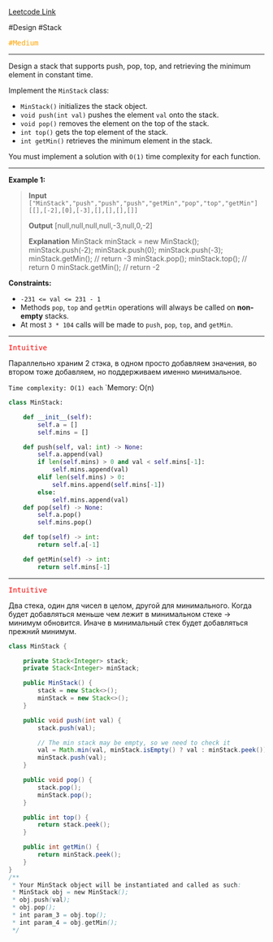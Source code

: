 [Leetcode Link](https://leetcode.com/problems/min-stack/)

#Design #Stack

<kbd><span style="color:orange;">#Medium</span> </kbd>

---
Design a stack that supports push, pop, top, and retrieving the minimum element in constant time.

Implement the `MinStack` class:

- `MinStack()` initializes the stack object.
- `void push(int val)` pushes the element `val` onto the stack.
- `void pop()` removes the element on the top of the stack.
- `int top()` gets the top element of the stack.
- `int getMin()` retrieves the minimum element in the stack.

You must implement a solution with `O(1)` time complexity for each function.

---

**Example 1:**

>**Input**
`["MinStack","push","push","push","getMin","pop","top","getMin"]`
`[[],[-2],[0],[-3],[],[],[],[]]`
>
>**Output**
>[null,null,null,null,-3,null,0,-2]
>
>**Explanation**
>MinStack minStack = new MinStack();
>minStack.push(-2);
>minStack.push(0);
>minStack.push(-3);
>minStack.getMin(); // return -3
>minStack.pop();
>minStack.top();    // return 0
>minStack.getMin(); // return -2

**Constraints:**

- `-231 <= val <= 231 - 1`
- Methods `pop`, `top` and `getMin` operations will always be called on **non-empty** stacks.
- At most `3 * 104` calls will be made to `push`, `pop`, `top`, and `getMin`.

---
<kbd><span style="color:red;"> Intuitive</span></kbd>

Параллельно храним 2 стэка, в одном просто добавляем значения, во втором тоже добавляем, но поддерживаем именно минимальное.

`Time complexity: O(1) each`
`Memory: O(n)

```python
class MinStack:

    def __init__(self):
        self.a = []
        self.mins = []

    def push(self, val: int) -> None:
        self.a.append(val)
        if len(self.mins) > 0 and val < self.mins[-1]:
            self.mins.append(val)
        elif len(self.mins) > 0:
            self.mins.append(self.mins[-1])
        else:
            self.mins.append(val)
    def pop(self) -> None:
        self.a.pop()
        self.mins.pop()

    def top(self) -> int:
        return self.a[-1]

    def getMin(self) -> int:
        return self.mins[-1]
```

---
<kbd><span style="color:red;"> Intuitive</span></kbd>

Два стека, один для чисел в целом, другой для минимального. Когда будет добавляться меньше чем лежит в минимальном стеке -> минимум обновится. Иначе в минимальный стек будет добавляться прежний минимум.

```java
class MinStack {

    private Stack<Integer> stack;
    private Stack<Integer> minStack;

    public MinStack() {
        stack = new Stack<>();
        minStack = new Stack<>();
    }

    public void push(int val) {
        stack.push(val);

        // The min stack may be empty, so we need to check it
        val = Math.min(val, minStack.isEmpty() ? val : minStack.peek());
        minStack.push(val);
    }

    public void pop() {
        stack.pop();
        minStack.pop();
    }

    public int top() {
        return stack.peek();
    }

    public int getMin() {
        return minStack.peek();
    }
}
/**
 * Your MinStack object will be instantiated and called as such:
 * MinStack obj = new MinStack();
 * obj.push(val);
 * obj.pop();
 * int param_3 = obj.top();
 * int param_4 = obj.getMin();
 */
```